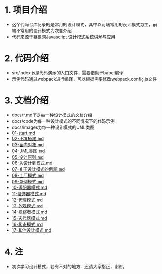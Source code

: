 # 1. 项目介绍
+ 这个代码仓库记录的是常用的设计模式，其中以前端常用的设计模式为主，前端不常用的设计模式为次要介绍
+ 代码来源于慕课网[Javascript 设计模式系统讲解与应用](https://coding.imooc.com/class/255.html)

# 2. 代码介绍
+ src/index.js是代码演示的入口文件，需要借助于babel编译
+ 示例代码通过webpack进行编译，可以根据需要修改webpack.config.js文件

# 3. 文档介绍
+ docs/*.md下是每一种设计模式的文档介绍
+ docs/code为每一种设计模式的不同情况下的代码示例
+ docs/images为每一种设计模式的UML类图
+ [01-start.md](https://github.com/Dawnight/design-patterns/blob/master/docs/01-start.md)
+ [02-环境搭建.md](https://github.com/Dawnight/design-patterns/blob/master/docs/02-%E7%8E%AF%E5%A2%83%E6%90%AD%E5%BB%BA.md)
+ [03-面向对象.md](https://github.com/Dawnight/design-patterns/blob/master/docs/03-%E9%9D%A2%E5%90%91%E5%AF%B9%E8%B1%A1.md)
+ [04-UML类图.md](https://github.com/Dawnight/design-patterns/blob/master/docs/04-UML%E7%B1%BB%E5%9B%BE.md)
+ [05-设计原则.md](https://github.com/Dawnight/design-patterns/blob/master/docs/05-%E8%AE%BE%E8%AE%A1%E5%8E%9F%E5%88%99.md)
+ [06-从设计到模式.md](https://github.com/Dawnight/design-patterns/blob/master/docs/06-%E4%BB%8E%E8%AE%BE%E8%AE%A1%E5%88%B0%E6%A8%A1%E5%BC%8F.md)
+ [07-关于设计模式的例题.md](https://github.com/Dawnight/design-patterns/blob/master/docs/07-%E5%85%B3%E4%BA%8E%E8%AE%BE%E8%AE%A1%E6%A8%A1%E5%BC%8F%E7%9A%84%E4%BE%8B%E9%A2%98.md)
+ [08-工厂模式.md](https://github.com/Dawnight/design-patterns/blob/master/docs/08-%E5%B7%A5%E5%8E%82%E6%A8%A1%E5%BC%8F.md)
+ [09-单例模式.md](https://github.com/Dawnight/design-patterns/blob/master/docs/09-%E5%8D%95%E4%BE%8B%E6%A8%A1%E5%BC%8F.md)
+ [10-适配器模式.md](https://github.com/Dawnight/design-patterns/blob/master/docs/10-%E9%80%82%E9%85%8D%E5%99%A8%E6%A8%A1%E5%BC%8F.md)
+ [11-装饰器模式.md](https://github.com/Dawnight/design-patterns/blob/master/docs/11-%E8%A3%85%E9%A5%B0%E5%99%A8%E6%A8%A1%E5%BC%8F.md)
+ [12-代理模式.md](https://github.com/Dawnight/design-patterns/blob/master/docs/12-%E4%BB%A3%E7%90%86%E6%A8%A1%E5%BC%8F.md)
+ [13-外观模式.md](https://github.com/Dawnight/design-patterns/blob/master/docs/13-%E5%A4%96%E8%A7%82%E6%A8%A1%E5%BC%8F.md)
+ [14-观察者模式.md](https://github.com/Dawnight/design-patterns/blob/master/docs/14-%E8%A7%82%E5%AF%9F%E8%80%85%E6%A8%A1%E5%BC%8F.md)
+ [15-迭代器模式.md](https://github.com/Dawnight/design-patterns/blob/master/docs/15-%E8%BF%AD%E4%BB%A3%E5%99%A8%E6%A8%A1%E5%BC%8F.md)
+ [16-状态模式.md](https://github.com/Dawnight/design-patterns/blob/master/docs/16-%E7%8A%B6%E6%80%81%E6%A8%A1%E5%BC%8F.md)
+ [17-其他设计模式.md](https://github.com/Dawnight/design-patterns/blob/master/docs/17-%E5%85%B6%E4%BB%96%E8%AE%BE%E8%AE%A1%E6%A8%A1%E5%BC%8F.md)

# 4. 注
+ 初次学习设计模式，若有不对的地方，还请大家指正，谢谢。
